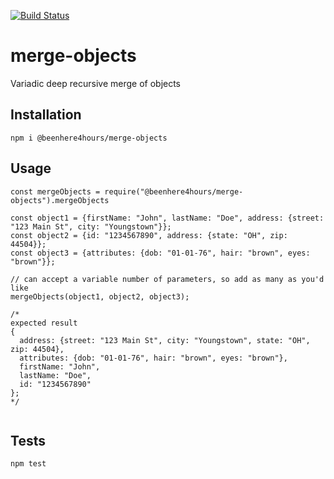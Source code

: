 [![Build Status](https://travis-ci.org/beenhere4hours/merge-objects.svg?branch=master)](https://travis-ci.org/beenhere4hours/merge-objects)

merge-objects
=====

Variadic deep recursive merge of objects

## Installation
`npm i @beenhere4hours/merge-objects`

## Usage

```
const mergeObjects = require("@beenhere4hours/merge-objects").mergeObjects

const object1 = {firstName: "John", lastName: "Doe", address: {street: "123 Main St", city: "Youngstown"}};
const object2 = {id: "1234567890", address: {state: "OH", zip: 44504}};
const object3 = {attributes: {dob: "01-01-76", hair: "brown", eyes: "brown"}};

// can accept a variable number of parameters, so add as many as you'd like
mergeObjects(object1, object2, object3);

/*
expected result
{
  address: {street: "123 Main St", city: "Youngstown", state: "OH", zip: 44504},
  attributes: {dob: "01-01-76", hair: "brown", eyes: "brown"},
  firstName: "John",
  lastName: "Doe",
  id: "1234567890"
};
*/


```

## Tests

  `npm test`
